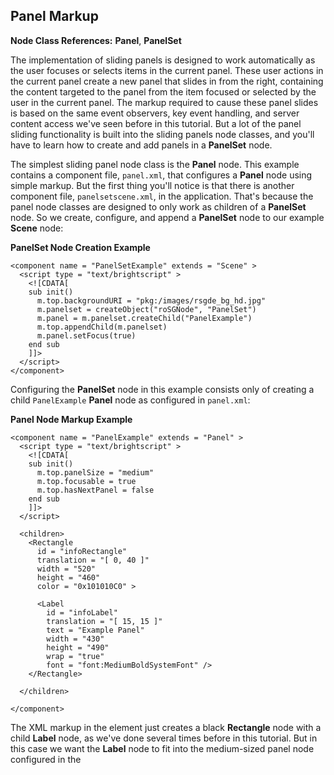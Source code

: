 ## Panel Markup

**Node Class References:** **Panel**, **PanelSet**

The implementation of sliding panels is designed to work automatically as the user focuses or selects items in the current panel. These user actions in the current panel create a new panel that slides in from the right, containing the content targeted to the panel from the item focused or selected by the user in the current panel. The markup required to cause these panel slides is based on the same event observers, key event handling, and server content access we've seen before in this tutorial. But a lot of the panel sliding functionality is built into the sliding panels node classes, and you'll have to learn how to create and add panels in a **PanelSet** node.

The simplest sliding panel node class is the **Panel** node.  This example contains a component file, `panel.xml`, that configures a **Panel** node using simple markup. But the first thing you'll notice is that there is another component file, `panelsetscene.xml`, in the application. That's because the panel node classes are designed to only work as children of a **PanelSet** node. So we create, configure, and append a **PanelSet** node to our example **Scene** node:

**PanelSet Node Creation Example**

```
<component name = "PanelSetExample" extends = "Scene" >
  <script type = "text/brightscript" >
    <![CDATA[
    sub init()
      m.top.backgroundURI = "pkg:/images/rsgde_bg_hd.jpg"
      m.panelset = createObject("roSGNode", "PanelSet")
      m.panel = m.panelset.createChild("PanelExample")
      m.top.appendChild(m.panelset)
      m.panel.setFocus(true)
    end sub
    ]]>
  </script>
</component>
```

Configuring the **PanelSet** node in this example consists only of creating a child `PanelExample` **Panel** node as configured in `panel.xml`:

**Panel Node Markup Example**

```
<component name = "PanelExample" extends = "Panel" >
  <script type = "text/brightscript" >
    <![CDATA[
    sub init()
      m.top.panelSize = "medium"
      m.top.focusable = true
      m.top.hasNextPanel = false
    end sub
    ]]>
  </script>
  
  <children>
    <Rectangle
      id = "infoRectangle"
      translation = "[ 0, 40 ]"
      width = "520"
      height = "460"
      color = "0x101010C0" >
 
      <Label
        id = "infoLabel"
        translation = "[ 15, 15 ]"
        text = "Example Panel"
        width = "430"
        height = "490"
        wrap = "true"
        font = "font:MediumBoldSystemFont" />
    </Rectangle>

  </children>

</component>

```

The XML markup in the **<children>** element just creates a black **Rectangle** node with a child **Label** node, as we've done several times before in this tutorial. But in this case we want the **Label** node to fit into the medium-sized panel node configured in the **<script>** element **init()** function:

```
sub init()
  m.top.panelSize = "medium"
  m.top.focusable = true
  m.top.hasNextPanel = false
end sub
```

For this example, the `focusable` and `hasNextPanel` fields are not important, since we are only adding the one panel to the panel set. But you should almost always set the `panelSize` field to one of the default sizes listed in [**PanelSet**](https://github.com/rokudev/samples/tree/master/ux%20components/sliding%20panels) when configuring any of the panel node classes. This will ensure that the panels in your panel set slide correctly, based on the size of each panel as it is added to the panel set.

When this single medium panel is added to the panel set, it shows up in the default left position of the panel set:

![img](https://sdkdocs.roku.com/download/attachments/4262988/paneldoc.jpg?version=3&modificationDate=1472838384731&api=v2)

In the other sliding panel examples in this folder, you'll see how to add several panels to a panel set, with each new panel causing a panel slide, and the content meta-data in a focused or selected item in the current panel sent to the new panel.